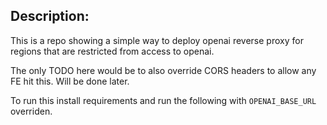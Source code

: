 ## Description:

This is a repo showing a simple way to deploy openai reverse proxy for regions that are restricted from access to openai. 

The only TODO here would be to also override CORS headers to allow any FE hit this. Will be done later.

To run this install requirements and run the following with `OPENAI_BASE_URL` overriden.